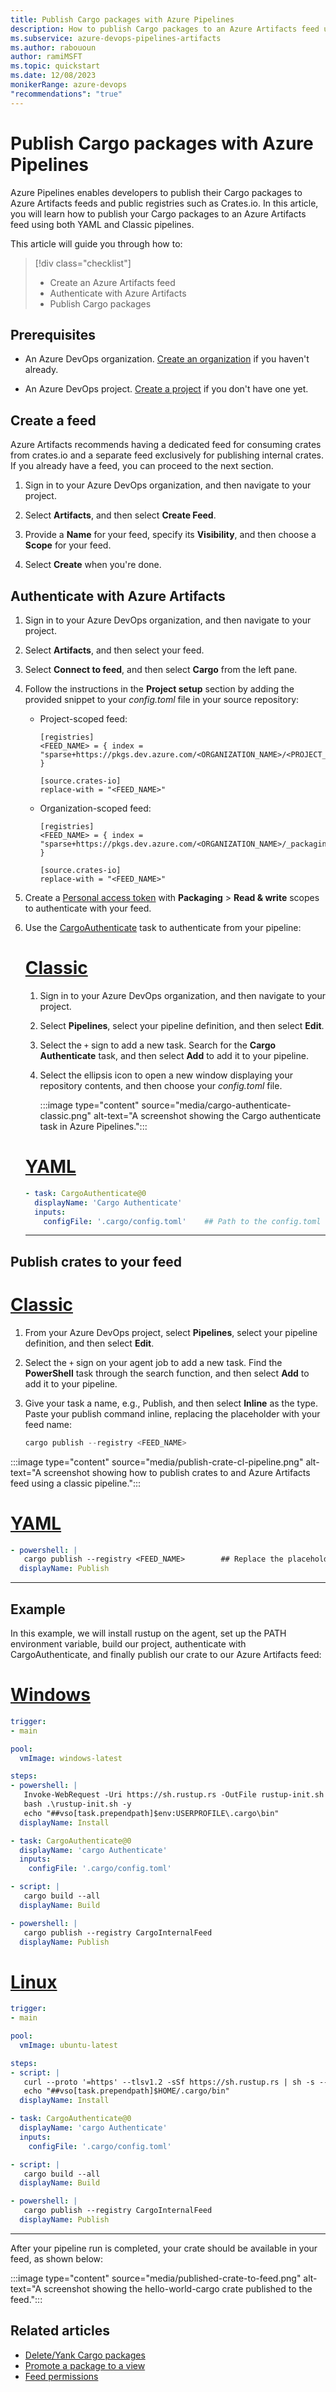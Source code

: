 ```yaml
---
title: Publish Cargo packages with Azure Pipelines
description: How to publish Cargo packages to an Azure Artifacts feed using Azure Pipelines
ms.subservice: azure-devops-pipelines-artifacts
ms.author: rabououn
author: ramiMSFT
ms.topic: quickstart
ms.date: 12/08/2023
monikerRange: azure-devops
"recommendations": "true"
---
```


# Publish Cargo packages with Azure Pipelines

Azure Pipelines enables developers to publish their Cargo packages to Azure Artifacts feeds and public registries such as Crates.io. In this article, you will learn how to publish your Cargo packages to an Azure Artifacts feed using both YAML and Classic pipelines.

This article will guide you through how to:

> [!div class="checklist"]  
> * Create an Azure Artifacts feed 
> * Authenticate with Azure Artifacts
> * Publish Cargo packages 

## Prerequisites

- An Azure DevOps organization. [Create an organization](../../organizations/accounts/create-organization.md) if you haven't already.

- An Azure DevOps project. [Create a project](../../organizations/projects/create-project.md#create-a-project) if you don't have one yet.

## Create a feed

Azure Artifacts recommends having a dedicated feed for consuming crates from crates.io and a separate feed exclusively for publishing internal crates. If you already have a feed, you can proceed to the next section.
 
1. Sign in to your Azure DevOps organization, and then navigate to your project.

1. Select **Artifacts**, and then select **Create Feed**.

1. Provide a **Name** for your feed, specify its **Visibility**, and then choose a **Scope** for your feed.

1. Select **Create** when you're done.

## Authenticate with Azure Artifacts

1. Sign in to your Azure DevOps organization, and then navigate to your project.

1. Select **Artifacts**, and then select your feed.

1. Select **Connect to feed**, and then select **Cargo** from the left pane.

1. Follow the instructions in the **Project setup** section by adding the provided snippet to your *config.toml* file in your source repository:

    - Project-scoped feed:
    
        ```
        [registries]
        <FEED_NAME> = { index = "sparse+https://pkgs.dev.azure.com/<ORGANIZATION_NAME>/<PROJECT_NAME>/_packaging/<FEED_NAME>/Cargo/index/" }
        
        [source.crates-io]
        replace-with = "<FEED_NAME>"
        ```

    - Organization-scoped feed:
    
        ```
        [registries]
        <FEED_NAME> = { index = "sparse+https://pkgs.dev.azure.com/<ORGANIZATION_NAME>/_packaging/<FEED_NAME>/Cargo/index/" }
        
        [source.crates-io]
        replace-with = "<FEED_NAME>"
        ```
1. Create a [Personal access token](../../organizations/accounts/use-personal-access-tokens-to-authenticate.md#create-a-pat) with **Packaging** > **Read & write** scopes to authenticate with your feed.

1. Use the [CargoAuthenticate](/azure/devops/pipelines/tasks/reference/cargo-authenticate-v0) task to authenticate from your pipeline:

    # [Classic](#tab/classic)
    
    1. Sign in to your Azure DevOps organization, and then navigate to your project.
    
    1. Select **Pipelines**, select your pipeline definition, and then select **Edit**.
    
    1. Select the `+` sign to add a new task. Search for the **Cargo Authenticate** task, and then select **Add** to add it to your pipeline.
    
    1. Select the ellipsis icon to open a new window displaying your repository contents, and then choose your *config.toml* file.
    
        :::image type="content" source="media/cargo-authenticate-classic.png" alt-text="A screenshot showing the Cargo authenticate task in Azure Pipelines.":::
    
    # [YAML](#tab/yaml)
    
    ```yaml
    - task: CargoAuthenticate@0
      displayName: 'Cargo Authenticate'
      inputs:
        configFile: '.cargo/config.toml'    ## Path to the config.toml file that specifies the registries you want to work with. Select the file, not the folder e.g. "/.cargo/config.toml"
    ```
    
    * * *

## Publish crates to your feed

# [Classic](#tab/classic)

1. From your Azure DevOps project, select **Pipelines**, select your pipeline definition, and then select **Edit**.

1. Select the `+` sign on your agent job to add a new task. Find the **PowerShell** task through the search function, and then select **Add** to add it to your pipeline.

1. Give your task a name, e.g., Publish, and then select **Inline** as the type. Paste your publish command inline, replacing the placeholder with your feed name:

    ```PowerShell
    cargo publish --registry <FEED_NAME>
    ```

:::image type="content" source="media/publish-crate-cl-pipeline.png" alt-text="A screenshot showing how to publish crates to and Azure Artifacts feed using a classic pipeline.":::

# [YAML](#tab/yaml)

```yaml
- powershell: |
   cargo publish --registry <FEED_NAME>        ## Replace the placeholder with your feed name
  displayName: Publish
```

* * *

## Example

In this example, we will install rustup on the agent, set up the PATH environment variable, build our project, authenticate with CargoAuthenticate, and finally publish our crate to our Azure Artifacts feed:

# [Windows](#tab/windows)

```yaml
trigger:
- main

pool:
  vmImage: windows-latest

steps:
- powershell: |
   Invoke-WebRequest -Uri https://sh.rustup.rs -OutFile rustup-init.sh
   bash .\rustup-init.sh -y
   echo "##vso[task.prependpath]$env:USERPROFILE\.cargo\bin"
  displayName: Install

- task: CargoAuthenticate@0
  displayName: 'cargo Authenticate'
  inputs:
    configFile: '.cargo/config.toml'

- script: |
   cargo build --all
  displayName: Build

- powershell: |
   cargo publish --registry CargoInternalFeed
  displayName: Publish
```

# [Linux](#tab/linux)

```yaml
trigger:
- main

pool:
  vmImage: ubuntu-latest

steps:
- script: |
   curl --proto '=https' --tlsv1.2 -sSf https://sh.rustup.rs | sh -s -- -y
   echo "##vso[task.prependpath]$HOME/.cargo/bin"
  displayName: Install

- task: CargoAuthenticate@0
  displayName: 'cargo Authenticate'
  inputs:
    configFile: '.cargo/config.toml'

- script: |
   cargo build --all
  displayName: Build

- powershell: |
   cargo publish --registry CargoInternalFeed
  displayName: Publish
```

* * *

After your pipeline run is completed, your crate should be available in your feed, as shown below:

:::image type="content" source="media/published-crate-to-feed.png" alt-text="A screenshot showing the hello-world-cargo crate published to the feed.":::

## Related articles

- [Delete/Yank Cargo packages](../../artifacts/how-to/delete-and-recover-packages.md?tabs=cargo)
- [Promote a package to a view](../../artifacts/feeds/views.md)
- [Feed permissions](../../artifacts/feeds/feed-permissions.md)
